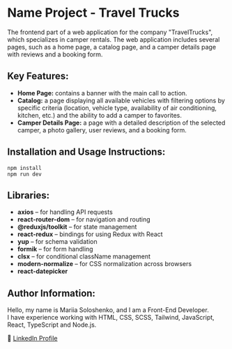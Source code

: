 # Name Project - Travel Trucks

The frontend part of a web application for the company "TravelTrucks", which specializes in camper rentals. The web application includes several pages, such as a home page, a catalog page, and a camper details page with reviews and a booking form.

## Key Features:

- **Home Page:** contains a banner with the main call to action.
- **Catalog:** a page displaying all available vehicles with filtering options by specific criteria (location, vehicle type, availability of air conditioning, kitchen, etc.) and the ability to add a camper to favorites.
- **Camper Details Page:** a page with a detailed description of the selected camper, a photo gallery, user reviews, and a booking form.

## Installation and Usage Instructions:

```
npm install
npm run dev
```

## Libraries:

- **axios** – for handling API requests  
- **react-router-dom** – for navigation and routing  
- **@reduxjs/toolkit** – for state management  
- **react-redux** – bindings for using Redux with React  
- **yup** – for schema validation  
- **formik** – for form handling  
- **clsx** – for conditional className management  
- **modern-normalize** – for CSS normalization across browsers  
- **react-datepicker**

## Author Information:

Hello, my name is Mariia Soloshenko, and I am a Front-End Developer.  
I have experience working with HTML, CSS, SCSS, Tailwind, JavaScript, React, TypeScript and Node.js.  

🔗 [LinkedIn Profile](https://www.linkedin.com/in/mariia-soloshenko/)

